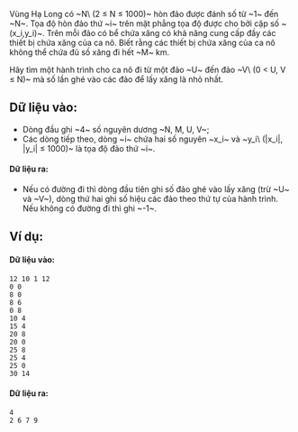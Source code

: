 Vùng Hạ Long có ~N\ (2 ≤ N ≤ 1000)~ hòn đảo được đánh số từ ~1~ đến ~N~. Tọa độ hòn đảo thứ ~i~ trên mặt phẳng tọa độ được cho bởi cặp số ~(x_i,y_i)~. Trên mỗi đảo có bể chứa xăng có khả năng cung cấp đầy các thiết bị chứa xăng của ca nô. Biết rằng các thiết bị chứa xăng của ca nô không thể chứa đủ số xăng đi hết ~M~ km.

Hãy tìm một hành trình cho ca nô đi từ một đảo ~U~ đến đảo ~V\ (0 < U, V ≤ N)~ mà số lần ghé vào các đảo để lấy xăng là nhỏ nhất.

## Dữ liệu vào:
- Dòng đầu ghi ~4~ số nguyên dương ~N, M, U, V~;
- Các dòng tiếp theo, dòng ~i~ chứa hai số nguyên ~x_i~ và ~y_i\ (|x_i|, |y_i| ≤ 1000)~ là tọa độ đảo thứ ~i~.

#### Dữ liệu ra:
- Nếu có đường đi thì dòng đầu tiên ghi số đảo ghé vào lấy xăng (trừ ~U~ và ~V~), dòng thứ hai ghi số hiệu các đảo theo thứ tự của hành trình. Nếu không có đường đi thì ghi ~-1~.

## Ví dụ:
#### Dữ liệu vào:
```
12 10 1 12
0 0
8 0
8 6
0 8
10 4
15 4
20 8
20 0
25 8
25 4
25 0
30 14
```

#### Dữ liệu ra:
```
4
2 6 7 9
```
